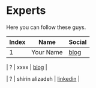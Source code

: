 # Experts

Here you can follow these guys.

| Index | Name | Social |
| ------ | ------ | ------ |
| 1 | Your Name | [blog](https://balabalbla)|









| ? | xxxx | [blog](https://balabalbla) |



| ? | shirin alizadeh | [linkedin](https://www.linkedin.com/in/shirin-alizadeh) |